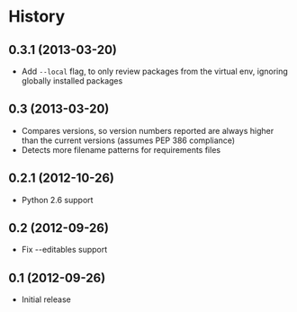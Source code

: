 History
=======

0.3.1 (2013-03-20)
------------------
   - Add ``--local`` flag, to only review packages from the virtual env,
   	 ignoring globally installed packages

0.3 (2013-03-20)
----------------
   - Compares versions, so version numbers reported are always higher than the
   	 current versions (assumes PEP 386 compliance)
   - Detects more filename patterns for requirements files

0.2.1 (2012-10-26)
------------------
   - Python 2.6 support

0.2 (2012-09-26)
----------------
   - Fix --editables support

0.1 (2012-09-26)
----------------
   - Initial release
